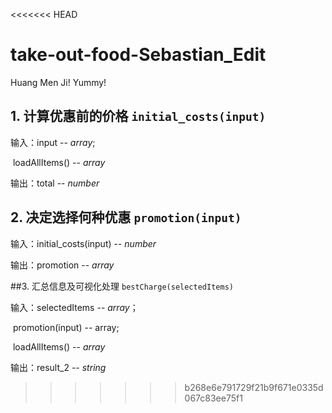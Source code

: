 <<<<<<< HEAD

# take-out-food-Sebastian_Edit
Huang Men Ji! Yummy!

## 1. 计算优惠前的价格 `initial_costs(input)`

输入：input -- *array*;

​             loadAllItems() -- *array*

输出：total -- *number*

## 2. 决定选择何种优惠 `promotion(input)`

输入：initial_costs(input) -- *number*

输出：promotion -- *array*

##3. 汇总信息及可视化处理 `bestCharge(selectedItems)`

输入：selectedItems -- *array*；

​             promotion(input) -- array;

​             loadAllItems() -- *array*

输出：result_2 -- *string*

>>>>>>> b268e6e791729f21b9f671e0335d067c83ee75f1
